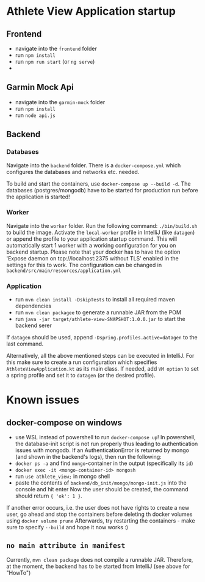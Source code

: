 # Athlete View Application startup
## Frontend
- navigate into the `frontend` folder
- run `npm install`
- run `npm run start` (or `ng serve`)
- 
## Garmin Mock Api
- navigate into the `garmin-mock` folder
- run `npm install`
- run `node api.js`

## Backend
### Databases
Navigate into the `backend` folder.
There is a `docker-compose.yml` which configures the databases and networks etc. needed.

To build and start the containers, use `docker-compose up --build -d`.
The databases (postgres/mongodb) have to be started for production run before the application is started!

### Worker
Navigate into the `worker` folder.
Run the following command: `./bin/build.sh` to build the image.
Activate the `local-worker` profile in IntelliJ (like `datagen`) or append the profile to your application startup command.
This will automatically start 1 worker with a working configuration for you on backend startup.
Please note that your docker has to have the option 'Expose daemon on tcp://localhost:2375 without TLS' enabled in the settings for this to work.
The configuration can be changed in `backend/src/main/resources/application.yml`

### Application
- run `mvn clean install -DskipTests` to install all required maven dependencies
- run `mvn clean packagee` to generate a runnable JAR from the POM
- run `java -jar target/athlete-view-SNAPSHOT:1.0.0.jar` to start the backend serer

If `datagen` should be used, append `-Dspring.profiles.active=datagen` to the last command.

Alternatively, all the above mentioned steps can be executed in IntelliJ.
For this make sure to create a run configuration which specifies `AthleteViewApplication.kt` as its main class.
If needed, add `VM option` to set a spring profile and set it to `datagen` (or the desired profile).


# Known issues
## docker-compose on windows
- use WSL instead of powershell to run `docker-compose up`!
In powershell, the database-init script is not run properly thus leading to authentication issues with mongodb.
If an AuthenticationError is returned by mongo (and shown in the backend's logs), then run the following:
- `docker ps -a` and find `mongo`-container in the output (specifically its `id`)
- `docker exec -it <mongo-container-id> mongosh`
- run `use athlete_view;` in mongo shell
- paste the contents of `backend/db_init/mongo/mongo-init.js` into the console and hit enter
Now the user should be created, the command should return `{ 'ok': 1 }`.

If another error occurs, i.e. the user does not have rights to create a new user, go ahead and stop the containers before deleting th docker volumes using `docker volume prune`
Afterwards, try restarting the containers - make sure to specify `--build` and hope it now works :)

## `no main attribute in manifest`
Currently, `mvn clean package` does not compile a runnable JAR.
Therefore, at the moment, the backend has to be started from IntelliJ (see above for "HowTo")
